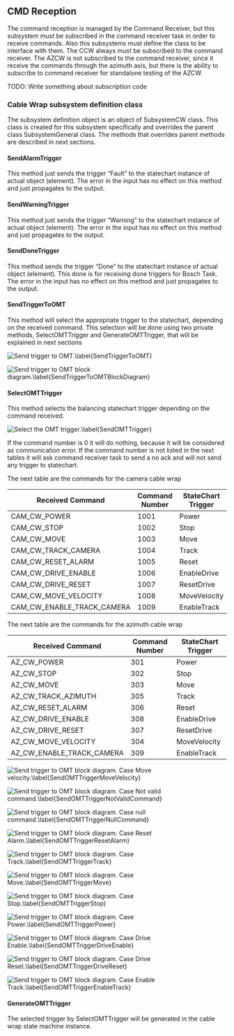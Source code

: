 ## CMD Reception

The command reception is managed by the Command Receiver, but this subsystem must be subscribed in the command receiver task in order to receive commands. Also this subsystems must define the class to be interface with them.
The CCW always must be subscribed to the command receiver. The AZCW is not subscribed to the command receiver, since it receive the commands through the azimuth axis, but there is the ability to subscribe to command receiver for standalone testing of the AZCW.

TODO: Write something about subscription code

### Cable Wrap subsystem definition class
The subsystem definition object is an object of SubsystemCW class. This class is created for this subsystem specifically and overrides the parent class SubsystemGeneral class.
The methods that overrides parent methods are described in next sections.

#### SendAlarmTrigger

This method just sends the trigger “Fault” to the statechart instance of actual object (element). The error in the input has no effect on this method and just propagates to the output.

#### SendWarningTrigger
This method just sends the trigger “Warning” to the statechart instance of actual object (element). The error in the input has no effect on this method and just propagates to the output.

#### SendDoneTrigger
This method sends the trigger “Done” to the statechart instance of actual object (element). This done is for receiving done triggers for Bosch Task. The error in the input has no effect on this method and just propagates to the output.

#### SendTriggerToOMT
This method will select the appropriate trigger to the statechart, depending on the received command. This selection will be done using two private methods, SelectOMTTrigger and GenerateOMTTrigger, that will be explained in next sections

![Send trigger to OMT.\label{SendTriggerToOMT}](../Resources/figures/AzimuthAndCameraCableWrap/SendTriggerToOMT_ContextHelp.png)

![Send trigger to OMT block diagram.\label{SendTriggerToOMTBlockDiagram}](../Resources/figures/AzimuthAndCameraCableWrap/SendTriggerToOMT_BlockDiagram.png)

#### SelectOMTTrigger
This method selects the balancing statechart trigger depending on the command received.

![Select the OMT trigger.\label{SendOMTTrigger}](../Resources/figures/AzimuthAndCameraCableWrap/SelectOMTTrigger_ContextHelp.png)


If the command number is 0 it will do nothing, because it will be considered as communication error.
If the command number is not listed in the next tables it will ask command receiver task to send a no ack and will not send any trigger to statechart.

The next table are the commands for the camera cable wrap

|Received Command|Command Number|StateChart Trigger|
|------|-------|-----|
|CAM_CW_POWER|1001|Power|
|CAM_CW_STOP|1002|Stop|
|CAM_CW_MOVE|1003|Move|
|CAM_CW_TRACK_CAMERA|1004|Track|
|CAM_CW_RESET_ALARM|1005|Reset|
|CAM_CW_DRIVE_ENABLE|1006|EnableDrive|
|CAM_CW_DRIVE_RESET|1007|ResetDrive|
|CAM_CW_MOVE_VELOCITY|1008|MoveVelocity|
|CAM_CW_ENABLE_TRACK_CAMERA|1009|EnableTrack|

The next table are the commands for the azimuth cable wrap

|Received Command|Command Number|StateChart Trigger|
|------|-------|-----|
|AZ_CW_POWER|301|Power|
|AZ_CW_STOP|302|Stop|
|AZ_CW_MOVE|303|Move|
|AZ_CW_TRACK_AZIMUTH|305|Track|
|AZ_CW_RESET_ALARM|306|Reset|
|AZ_CW_DRIVE_ENABLE|308|EnableDrive|
|AZ_CW_DRIVE_RESET|307|ResetDrive|
|AZ_CW_MOVE_VELOCITY|304|MoveVelocity|
|AZ_CW_ENABLE_TRACK_CAMERA|309|EnableTrack|

![Send trigger to OMT block diagram. Case Move velocity.\label{SendOMTTriggerMoveVelocity}](../Resources/figures/AzimuthAndCameraCableWrap/SubsystemCW_lvclass_SelectOMTTriggerd.png)

![Send trigger to OMT block diagram. Case Not valid command.\label{SendOMTTriggerNotValidCommand}](../Resources/figures/AzimuthAndCameraCableWrap/SubsystemCW_lvclass_SelectOMTTriggerd1.png)

![Send trigger to OMT block diagram. Case null command.\label{SendOMTTriggerNullCommand}](../Resources/figures/AzimuthAndCameraCableWrap/SubsystemCW_lvclass_SelectOMTTriggerd2.png)

![Send trigger to OMT block diagram. Case Reset Alarm.\label{SendOMTTriggerResetAlarm}](../Resources/figures/AzimuthAndCameraCableWrap/SubsystemCW_lvclass_SelectOMTTriggerd3.png)

![Send trigger to OMT block diagram. Case Track.\label{SendOMTTriggerTrack}](../Resources/figures/AzimuthAndCameraCableWrap/SubsystemCW_lvclass_SelectOMTTriggerd5.png)

![Send trigger to OMT block diagram. Case Move.\label{SendOMTTriggerMove}](../Resources/figures/AzimuthAndCameraCableWrap/SubsystemCW_lvclass_SelectOMTTriggerd8.png)

![Send trigger to OMT block diagram. Case Stop.\label{SendOMTTriggerStop}](../Resources/figures/AzimuthAndCameraCableWrap/SubsystemCW_lvclass_SelectOMTTriggerd10.png)

![Send trigger to OMT block diagram. Case Power.\label{SendOMTTriggerPower}](../Resources/figures/AzimuthAndCameraCableWrap/SubsystemCW_lvclass_SelectOMTTriggerd12.png)

![Send trigger to OMT block diagram. Case Drive Enable.\label{SendOMTTriggerDriveEnable}](../Resources/figures/AzimuthAndCameraCableWrap/SubsystemCW_lvclass_SelectOMTTriggerd14.png)

![Send trigger to OMT block diagram. Case Drive Reset.\label{SendOMTTriggerDriveReset}](../Resources/figures/AzimuthAndCameraCableWrap/SubsystemCW_lvclass_SelectOMTTriggerd16.png)

![Send trigger to OMT block diagram. Case Enable Track.\label{SendOMTTriggerEnableTrack}](../Resources/figures/AzimuthAndCameraCableWrap/SubsystemCW_lvclass_SelectOMTTriggerd18.png)

#### GenerateOMTTrigger
The selected trigger by SelectOMTTrigger will be generated in the cable wrap state machine instance.




